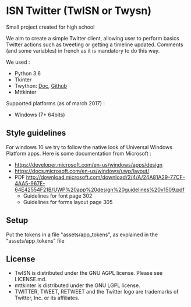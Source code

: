 # ISN Twitter (TwISN or Twysn)
Small project created for high school

We aim to create a simple Twitter client, allowing user to perform basics Twitter actions such as tweeting or getting a
timeline updated. Comments (and some variables) in french as it is mandatory to do this way.

We used :
- Python 3.6
- Tkinter
- Twython: [Doc](https://twython.readthedocs.io), [Github](https://github.com/ryanmcgrath/twython)
- Mttkinter 

Supported platforms (as of march 2017) :
- Windows (7+ 64bits)


## Style guidelines
For windows 10 we try to follow the native look of Universal Windows Platform apps.
Here is some documentation from Microsoft :
- https://developer.microsoft.com/en-us/windows/apps/design
- https://docs.microsoft.com/en-us/windows/uwp/layout/
- PDF http://download.microsoft.com/download/2/4/A/24A81A29-77CF-4AA5-967E-64E42554F21B/UWP%20app%20design%20guidelines%20v1509.pdf
    - Guidelines for font page 302
    - Guidelines for forms layout page 305

## Setup
Put the tokens in a file "assets/app_tokens", as explained in the "assets/app_tokens" file

## License

- TwISN is distributed under the GNU AGPL license. Please see LICENSE.md. 
- mttkinter is distributed under the GNU LGPL license.
- TWITTER, TWEET, RETWEET and the Twitter logo are trademarks of Twitter, Inc. or its affiliates.
